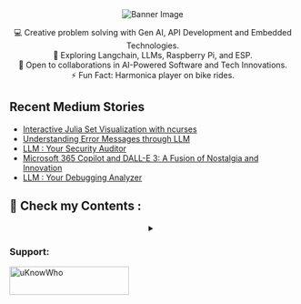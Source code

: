 <div align="center">
  <img src="https://github.com/mdabir1203/mdabir1203/assets/66947064/dc33981c-00bf-42e4-a644-06d63ecc16d7" alt="Banner Image" />
  
</div>


<p style="text-align: center;">

<div align="center">
💻 Creative problem solving with Gen AI, API Development and Embedded Technologies.<br>
🌱 Exploring Langchain, LLMs, Raspberry Pi, and ESP.<br>
🚀 Open to collaborations in AI-Powered Software and Tech Innovations.<br>
⚡ Fun Fact: Harmonica player on bike rides. 
</p>
</div>



## Recent Medium Stories

<!-- BLOG-POST-LIST:START -->
- [Interactive Julia Set Visualization with ncurses](https://medium.com/@md.abir1203/interactive-julia-set-visualization-with-ncurses-37dbafbb22e5?source=rss-b62bf3bb75c7------2)
- [Understanding Error Messages through LLM](https://medium.com/@md.abir1203/understanding-error-messages-through-llm-1fbe1c0f4d92?source=rss-b62bf3bb75c7------2)
- [LLM : Your Security Auditor](https://medium.com/@md.abir1203/llm-your-security-auditor-1771bb4382fa?source=rss-b62bf3bb75c7------2)
- [Microsoft 365 Copilot and DALL-E 3: A Fusion of Nostalgia and Innovation](https://medium.com/@md.abir1203/combining-nostalgia-and-technology-with-dall-e-3-e49a074e1c0d?source=rss-b62bf3bb75c7------2)
- [LLM :  Your Debugging Analyzer](https://medium.com/@md.abir1203/llm-your-debugging-analyzer-80e9901f1361?source=rss-b62bf3bb75c7------2)
<!-- BLOG-POST-LIST:END -->


## 👀 Check my Contents :


<div align="center">
<details>
 <summary></summary>
    <video src="https://github.com/mdabir1203/mdabir1203/assets/66947064/0d8e4dda-c4e2-48d7-b74f-ffedb2a30377" controls alt="Are you CringeWorthy?">
    </video>
    <figcaption>4r3 y0u Cr1n63W0r7hy?</figcaption>
  <a href="https://abir4.gumroad.com/l/dbnrjo" target="_blank">
  <img src="https://buymyproduct.png" alt="Buy Here">
</a>
</details>
</div>




**<h3 align="left">Support:</h3>**
<p><a href="https://www.buymeacoffee.com/uKnowWho"> <img align="left" src="https://cdn.buymeacoffee.com/buttons/v2/default-yellow.png" height="50" width="210" alt="uKnowWho" /></a></p><br><br>



